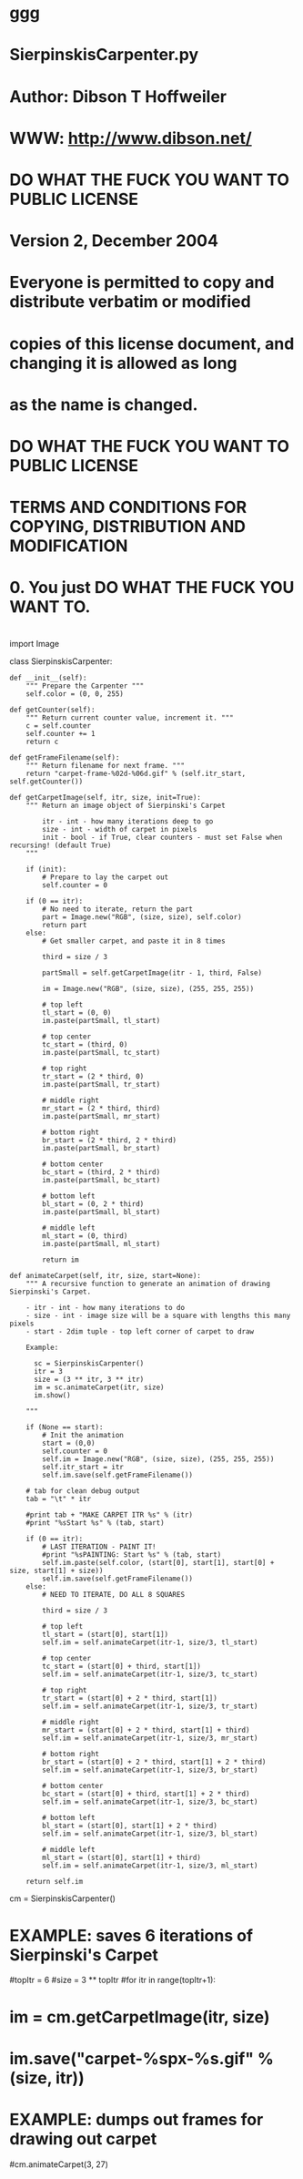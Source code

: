 # ggg
#
# SierpinskisCarpenter.py
#
# Author: Dibson T Hoffweiler 
# WWW:    http://www.dibson.net/
#
#             DO WHAT THE FUCK YOU WANT TO PUBLIC LICENSE
#                     Version 2, December 2004
# 
#  Everyone is permitted to copy and distribute verbatim or modified
#  copies of this license document, and changing it is allowed as long
#  as the name is changed.
# 
#             DO WHAT THE FUCK YOU WANT TO PUBLIC LICENSE
#    TERMS AND CONDITIONS FOR COPYING, DISTRIBUTION AND MODIFICATION
# 
#   0. You just DO WHAT THE FUCK YOU WANT TO.
#

import Image

class SierpinskisCarpenter:
    
    def __init__(self):
        """ Prepare the Carpenter """
        self.color = (0, 0, 255)

    def getCounter(self):
        """ Return current counter value, increment it. """
        c = self.counter
        self.counter += 1
        return c

    def getFrameFilename(self):
        """ Return filename for next frame. """
        return "carpet-frame-%02d-%06d.gif" % (self.itr_start, self.getCounter())

    def getCarpetImage(self, itr, size, init=True):
        """ Return an image object of Sierpinski's Carpet

            itr - int - how many iterations deep to go
            size - int - width of carpet in pixels
            init - bool - if True, clear counters - must set False when recursing! (default True)
        """

        if (init):
            # Prepare to lay the carpet out
            self.counter = 0
        
        if (0 == itr):
            # No need to iterate, return the part
            part = Image.new("RGB", (size, size), self.color)
            return part
        else:
            # Get smaller carpet, and paste it in 8 times

            third = size / 3

            partSmall = self.getCarpetImage(itr - 1, third, False)
            
            im = Image.new("RGB", (size, size), (255, 255, 255))

            # top left
            tl_start = (0, 0)
            im.paste(partSmall, tl_start)

            # top center
            tc_start = (third, 0)
            im.paste(partSmall, tc_start)

            # top right
            tr_start = (2 * third, 0)
            im.paste(partSmall, tr_start)

            # middle right
            mr_start = (2 * third, third)
            im.paste(partSmall, mr_start)

            # bottom right
            br_start = (2 * third, 2 * third)
            im.paste(partSmall, br_start)

            # bottom center
            bc_start = (third, 2 * third)
            im.paste(partSmall, bc_start)

            # bottom left
            bl_start = (0, 2 * third)
            im.paste(partSmall, bl_start)

            # middle left
            ml_start = (0, third)
            im.paste(partSmall, ml_start)

            return im

    def animateCarpet(self, itr, size, start=None):
        """ A recursive function to generate an animation of drawing Sierpinski's Carpet.
        
        - itr - int - how many iterations to do
        - size - int - image size will be a square with lengths this many pixels
        - start - 2dim tuple - top left corner of carpet to draw

        Example:

          sc = SierpinskisCarpenter()
          itr = 3
          size = (3 ** itr, 3 ** itr)
          im = sc.animateCarpet(itr, size)
          im.show()

        """

        if (None == start):
            # Init the animation
            start = (0,0)
            self.counter = 0
            self.im = Image.new("RGB", (size, size), (255, 255, 255))
            self.itr_start = itr
            self.im.save(self.getFrameFilename())

        # tab for clean debug output
        tab = "\t" * itr

        #print tab + "MAKE CARPET ITR %s" % (itr)
        #print "%sStart %s" % (tab, start)

        if (0 == itr):
            # LAST ITERATION - PAINT IT!
            #print "%sPAINTING: Start %s" % (tab, start)
            self.im.paste(self.color, (start[0], start[1], start[0] + size, start[1] + size))
            self.im.save(self.getFrameFilename())
        else:
            # NEED TO ITERATE, DO ALL 8 SQUARES

            third = size / 3
    
            # top left
            tl_start = (start[0], start[1])
            self.im = self.animateCarpet(itr-1, size/3, tl_start)
    
            # top center
            tc_start = (start[0] + third, start[1])
            self.im = self.animateCarpet(itr-1, size/3, tc_start)
    
            # top right
            tr_start = (start[0] + 2 * third, start[1])
            self.im = self.animateCarpet(itr-1, size/3, tr_start)
    
            # middle right
            mr_start = (start[0] + 2 * third, start[1] + third)
            self.im = self.animateCarpet(itr-1, size/3, mr_start)

            # bottom right
            br_start = (start[0] + 2 * third, start[1] + 2 * third)
            self.im = self.animateCarpet(itr-1, size/3, br_start)

            # bottom center
            bc_start = (start[0] + third, start[1] + 2 * third)
            self.im = self.animateCarpet(itr-1, size/3, bc_start)
    
            # bottom left
            bl_start = (start[0], start[1] + 2 * third)
            self.im = self.animateCarpet(itr-1, size/3, bl_start)
    
            # middle left
            ml_start = (start[0], start[1] + third)
            self.im = self.animateCarpet(itr-1, size/3, ml_start)
    
        return self.im

cm = SierpinskisCarpenter()

# EXAMPLE: saves 6 iterations of Sierpinski's Carpet
#topItr = 6
#size = 3 ** topItr
#for itr in range(topItr+1):
#    im = cm.getCarpetImage(itr, size)
#    im.save("carpet-%spx-%s.gif" % (size, itr))

# EXAMPLE: dumps out frames for drawing out carpet
#cm.animateCarpet(3, 27)
